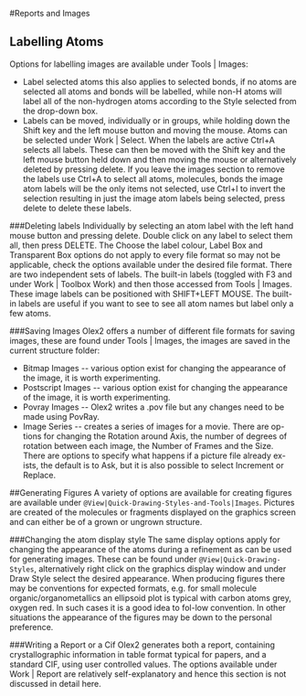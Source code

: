#Reports and Images

## Labelling Atoms
Options for labelling images are available under Tools | Images:
- Label selected atoms this also applies to selected bonds, if no atoms are selected all atoms and bonds will be labelled, while non-H atoms will label all of the non-hydrogen atoms according to the Style selected from the drop-down box. 
- Labels can be moved, individually or in groups, while holding down the Shift key and the left mouse button and moving the mouse.
Atoms can be selected under Work | Select. When the labels are active Ctrl+A selects all labels. These can then be moved with the Shift key and the left mouse button held down and then moving the mouse or alternatively deleted by pressing delete. If you leave the images section to remove the labels use Ctrl+A to select all atoms, molecules, bonds the image atom labels will be the only items not selected, use Ctrl+I to invert the selection resulting in just the image atom labels being selected, press delete to delete these labels.

###Deleting labels
Individually by selecting an atom label with the left hand mouse button and pressing delete.
Double click on any label to select them all, then press DELETE.
The Choose the label colour, Label Box and Transparent Box options do not apply to every file format so may not be applicable, check the options available under the desired file format. 
There are two independent sets of labels. The built-in labels (toggled with F3 and under Work | Toolbox Work) and then those accessed from Tools | Images. These image labels can be positioned with SHIFT+LEFT MOUSE. The built-in labels are useful if you want to see to see all atom names but label only a few atoms.

###Saving Images
Olex2 offers a number of different file formats for saving images, these are found under Tools | Images, the images are saved in the current structure folder:
- Bitmap Images -- various option exist for changing the appearance of the image, it is worth experimenting.
- Postscript Images -- various option exist for changing the appearance of the image, it is worth experimenting.
- Povray Images -- Olex2 writes a .pov file but any changes need to be made using PovRay.
- Image Series -- creates a series of images for a movie. There are op-tions for changing the Rotation around Axis, the number of degrees of rotation between each image, the Number of Frames and the Size.
There are options to specify what happens if a picture file already ex-ists, the default is to Ask, but it is also possible to select Increment or Replace.

##Generating Figures
A variety of options are available for creating figures are available under `@View|Quick-Drawing-Styles-and-Tools|Images`. Pictures are created of the molecules or fragments displayed on the graphics screen and can either be of a grown or ungrown structure.

###Changing the atom display style
The same display options apply for changing the appearance of the atoms during a refinement as can be used for generating images. These can be found under `@View|Quick-Drawing-Styles`, alternatively right click on the graphics display window and under Draw Style select the desired appearance. 
When producing figures there may be conventions for expected formats, e.g. for small molecule organic/organometallics an ellipsoid plot is typical with carbon atoms grey, oxygen red. In such cases it is a good idea to fol-low convention. In other situations the appearance of the figures may be down to the personal preference.

###Writing a Report or a Cif
Olex2 generates both a report, containing crystallographic information in table format typical for papers, and a standard CIF,  using user controlled values. The options available under Work | Report are relatively self-explanatory and hence this section is not discussed in detail here.
